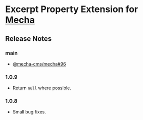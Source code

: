 Excerpt Property Extension for [Mecha](https://github.com/mecha-cms/mecha)
==========================================================================

Release Notes
-------------

### main

 - [@mecha-cms/mecha#96](https://github.com/mecha-cms/mecha/issues/96)

### 1.0.9

 - Return `null` where possible.

### 1.0.8

 - Small bug fixes.
